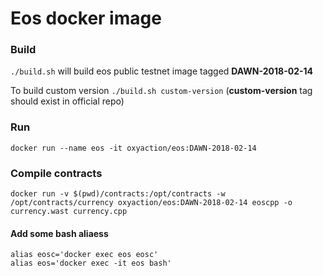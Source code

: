 Eos docker image
================

### Build
`./build.sh` will build eos public testnet image tagged **DAWN-2018-02-14**

To build custom version `./build.sh custom-version` (**custom-version** tag should exist in official repo)

### Run
`docker run --name eos -it oxyaction/eos:DAWN-2018-02-14`

### Compile contracts
`docker run -v $(pwd)/contracts:/opt/contracts -w /opt/contracts/currency oxyaction/eos:DAWN-2018-02-14 eoscpp -o currency.wast currency.cpp`

#### Add some bash aliaess
```
alias eosc='docker exec eos eosc'
alias eos='docker exec -it eos bash'
```

